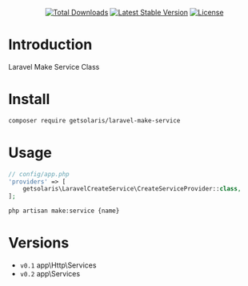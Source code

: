 <p align="center">
<a href="https://packagist.org/packages/getsolaris/laravel-make-service"><img src="https://poser.pugx.org/getsolaris/laravel-make-service/d/total.svg" alt="Total Downloads"></a>
<a href="https://packagist.org/packages/getsolaris/laravel-make-service"><img src="https://poser.pugx.org/getsolaris/laravel-make-service/v/stable.svg" alt="Latest Stable Version"></a>
<a href="https://packagist.org/packages/getsolaris/laravel-make-service"><img src="https://poser.pugx.org/getsolaris/laravel-make-service/license.svg" alt="License"></a>
</p>

# Introduction
Laravel Make Service Class

# Install
```bash
composer require getsolaris/laravel-make-service
```

# Usage
```php
// config/app.php
'providers' => [
    getsolaris\LaravelCreateService\CreateServiceProvider::class,
];
```

```bash
php artisan make:service {name}
```

# Versions
- `v0.1` app\Http\Services
- `v0.2` app\Services 